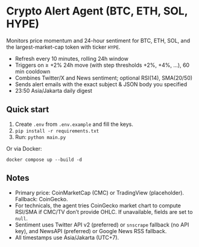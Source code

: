 # Crypto Alert Agent (BTC, ETH, SOL, HYPE)

Monitors price momentum and 24-hour sentiment for BTC, ETH, SOL, and the largest-market-cap token with ticker `HYPE`.
- Refresh every 10 minutes, rolling 24h window
- Triggers on ≥ +2% 24h move (with step thresholds +2%, +4%, …), 60 min cooldown
- Combines Twitter/X and News sentiment; optional RSI(14), SMA(20/50)
- Sends alert emails with the exact subject & JSON body you specified
- 23:50 Asia/Jakarta daily digest

## Quick start
1) Create `.env` from `.env.example` and fill the keys.
2) `pip install -r requirements.txt`
3) Run: `python main.py`

Or via Docker:
```
docker compose up --build -d
```

## Notes
- Primary price: CoinMarketCap (CMC) or TradingView (placeholder). Fallback: CoinGecko.
- For technicals, the agent tries CoinGecko market chart to compute RSI/SMA if CMC/TV don’t provide OHLC. If unavailable, fields are set to `null`.
- Sentiment uses Twitter API v2 (preferred) or `snscrape` fallback (no API key), and NewsAPI (preferred) or Google News RSS fallback.
- All timestamps use Asia/Jakarta (UTC+7).
